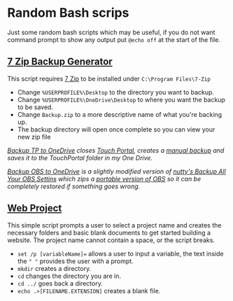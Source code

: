 # Random Bash scrips

Just some random bash scripts which may be useful, if you do not want command prompt to show any output put `@echo off` at the start of the file.

## [7 Zip Backup Generator](https://github.com/CJ0206/Random-Bash/blob/main/7%20Zip%20Backup%20Generator.bat)
This script requires [7 Zip](https://www.7-zip.org/download.html) to be installed under `C:\Program Files\7-Zip`
- Change `%USERPROFILE%\Desktop` to the directory you want to backup.
- Change `%USERPROFILE%\OneDrive\Desktop` to where you want the backup to be saved.
- Change `Backup.zip` to a more descriptive name of what you're backing up.
- The backup directory will open once complete so you can view your new zip file

*[Backup TP to OneDrive](https://github.com/CJ0206/Random-Bash/blob/main/Backup%20TP%20to%20OneDrive.bat) closes [Touch Portal](https://www.touch-portal.com/), creates a [manual backup](https://www.touch-portal.com/faq.php?faqId=restoring-touch-portal-backups) and saves it to the TouchPortal folder in my One Drive.*

*[Backup OBS to OneDrive](https://github.com/CJ0206/Random-Bash/blob/main/Backup%20OBS%20to%20OneDrive.bat) is a slightly modified version of [nutty's Backup All Your OBS Settins](https://www.youtube.com/watch?v=imPH4YzBaZg) which zips a [portable version of OBS](https://obsproject.com/forum/resources/obs-and-obs-studio-portable-mode-on-windows.359/) so it can be completely restored if something goes wrong.*

## [Web Project](https://github.com/CJ0206/Random-Bash/blob/main/Web%20Project.bat)
This simple script prompts a user to select a project name and creates the necessary folders and basic blank documents to get started building a website. The project name cannot contain a space, or the script breaks.
- `set /p [variableName]=` allows a user to input a variable, the text inside the `" "` provides the user with a prompt.
- `mkdir` creates a directory.
- `cd` changes the directory you are in.
- `cd ../` goes back a directory.
- `echo .>[FILENAME.EXTENSION]` creates a blank file.
